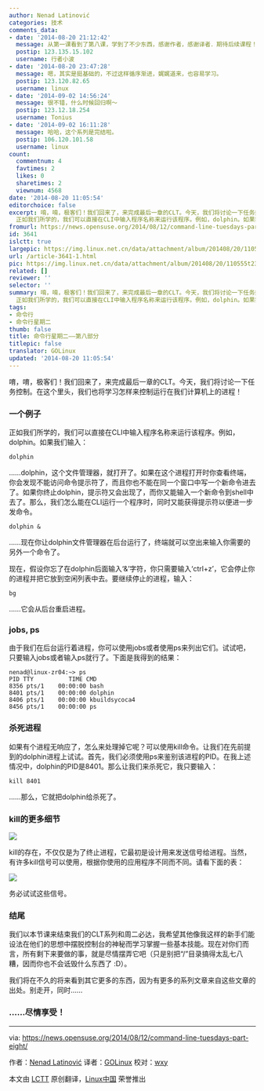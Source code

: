 ```yaml
---
author: Nenad Latinović
categories: 技术
comments_data:
- date: '2014-08-20 21:12:42'
  message: 从第一课看到了第八课，学到了不少东西，感谢作者，感谢译者．期待后续课程！感谢！
  postip: 123.135.15.102
  username: 行者小波
- date: '2014-08-20 23:47:28'
  message: 嗯，其实是挺基础的，不过这样循序渐进，娓娓道来，也容易学习。
  postip: 123.120.82.65
  username: linux
- date: '2014-09-02 14:56:24'
  message: 很不错，什么时候回归啊～
  postip: 123.12.18.254
  username: Tonius
- date: '2014-09-02 16:11:28'
  message: 哈哈，这个系列是完结啦。
  postip: 106.120.101.58
  username: linux
count:
  commentnum: 4
  favtimes: 2
  likes: 0
  sharetimes: 2
  viewnum: 4568
date: '2014-08-20 11:05:54'
editorchoice: false
excerpt: 唷，唷，极客们！我们回来了，来完成最后一章的CLT。今天，我们将讨论一下任务控制。在这个里头，我们也将学习怎样来控制运行在我们计算机上的进程！ 一个例子
  正如我们所学的，我们可以直接在CLI中输入程序名称来运行该程序。例如，dolphin。如果我们输入： dolphin  dolphin，这个文件管理器，就打开了。如果在这个进程打开时你查看终端，你会发现不能访问命令提示符了，而且你也不能在同一个窗口中写一个新命令进去了。如果你终止dolphin，提示符又会出现了，而你又能输入一个新命令到shell中去了。那么，我们怎么能在CLI运行一个程序
fromurl: https://news.opensuse.org/2014/08/12/command-line-tuesdays-part-eight/
id: 3641
islctt: true
largepic: https://img.linux.net.cn/data/attachment/album/201408/20/110555t23qq2o7ubfl9lf8.jpg
url: /article-3641-1.html
pic: https://img.linux.net.cn/data/attachment/album/201408/20/110555t23qq2o7ubfl9lf8.jpg.thumb.jpg
related: []
reviewer: ''
selector: ''
summary: 唷，唷，极客们！我们回来了，来完成最后一章的CLT。今天，我们将讨论一下任务控制。在这个里头，我们也将学习怎样来控制运行在我们计算机上的进程！ 一个例子
  正如我们所学的，我们可以直接在CLI中输入程序名称来运行该程序。例如，dolphin。如果我们输入： dolphin  dolphin，这个文件管理器，就打开了。如果在这个进程打开时你查看终端，你会发现不能访问命令提示符了，而且你也不能在同一个窗口中写一个新命令进去了。如果你终止dolphin，提示符又会出现了，而你又能输入一个新命令到shell中去了。那么，我们怎么能在CLI运行一个程序
tags:
- 命令行
- 命令行星期二
thumb: false
title: 命令行星期二——第八部分
titlepic: false
translator: GOLinux
updated: '2014-08-20 11:05:54'
---
```


唷，唷，极客们！我们回来了，来完成最后一章的CLT。今天，我们将讨论一下任务控制。在这个里头，我们也将学习怎样来控制运行在我们计算机上的进程！


### 一个例子


正如我们所学的，我们可以直接在CLI中输入程序名称来运行该程序。例如，dolphin。如果我们输入：



```
dolphin

```

……dolphin，这个文件管理器，就打开了。如果在这个进程打开时你查看终端，你会发现不能访问命令提示符了，而且你也不能在同一个窗口中写一个新命令进去了。如果你终止dolphin，提示符又会出现了，而你又能输入一个新命令到shell中去了。那么，我们怎么能在CLI运行一个程序时，同时又能获得提示符以便进一步发命令。



```
dolphin &

```

……现在你让dolphin文件管理器在后台运行了，终端就可以空出来输入你需要的另外一个命令了。


现在，假设你忘了在dolphin后面输入‘&’字符，你只需要输入‘ctrl+z’，它会停止你的进程并把它放到空闲列表中去。要继续停止的进程，输入：



```
bg

```

……它会从后台重启进程。


### jobs, ps


由于我们在后台运行着进程，你可以使用jobs或者使用ps来列出它们。试试吧，只要输入jobs或者输入ps就行了。下面是我得到的结果：



```
nenad@linux-zr04:~> ps
PID TTY          TIME CMD
8356 pts/1    00:00:00 bash
8401 pts/1    00:00:00 dolphin
8406 pts/1    00:00:00 kbuildsycoca4
8456 pts/1    00:00:00 ps

```

### 杀死进程


如果有个进程无响应了，怎么来处理掉它呢？可以使用kill命令。让我们在先前提到的dolphin进程上试试。首先，我们必须使用ps来鉴别该进程的PID。在我上述情况中，dolphin的PID是8401。那么让我们来杀死它，我只要输入：



```
kill 8401

```

……那么，它就把dolphin给杀死了。


### kill的更多细节


![](/data/attachment/album/201408/20/110555t23qq2o7ubfl9lf8.jpg)


kill的存在，不仅仅是为了终止进程，它最初是设计用来发送信号给进程。当然，有许多kill信号可以使用，根据你使用的应用程序不同而不同。请看下面的表：


![](/data/attachment/album/201408/20/110558asxscxkoaenswzek.png)


务必试试这些信号。


### 结尾


我们以本节课来结束我们的CLT系列和周二必达，我希望其他像我这样的新手们能设法在他们的思想中摆脱控制台的神秘而学习掌握一些基本技能。现在对你们而言，所有剩下来要做的事，就是尽情摆弄它吧（只是别把“/”目录搞得太乱七八糟，因而你也不会诋毁什么东西了 :D）。


我们将在不久的将来看到其它更多的东西，因为有更多的系列文章来自这些文章的出处。别走开，同时……


### ……尽情享受！




---


via: <https://news.opensuse.org/2014/08/12/command-line-tuesdays-part-eight/>


作者：[Nenad Latinović](https://news.opensuse.org/author/holden87/) 译者：[GOLinux](https://github.com/GOLinux) 校对：[wxy](https://github.com/wxy)


本文由 [LCTT](https://github.com/LCTT/TranslateProject) 原创翻译，[Linux中国](http://linux.cn/) 荣誉推出